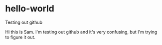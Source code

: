 # hello-world
Testing out github

Hi this is Sam. 
I'm testing out github and it's very confusing, but I'm trying to figure it out.
